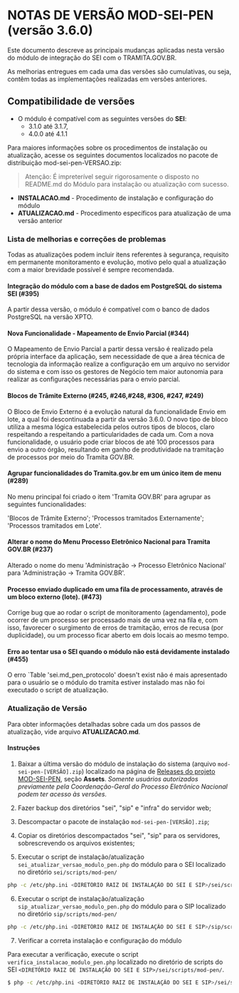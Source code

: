 # NOTAS DE VERSÃO MOD-SEI-PEN (versão 3.6.0)

Este documento descreve as principais mudanças aplicadas nesta versão do módulo de integração do SEI com o TRAMITA.GOV.BR.

As melhorias entregues em cada uma das versões são cumulativas, ou seja, contêm todas as implementações realizadas em versões anteriores.

## Compatibilidade de versões
* O módulo é compatível com as seguintes versões do **SEI**:
    * 3.1.0 até 3.1.7, 
    * 4.0.0 até 4.1.1

Para maiores informações sobre os procedimentos de instalação ou atualização, acesse os seguintes documentos localizados no pacote de distribuição mod-sei-pen-VERSAO.zip:
> Atenção: É impreterível seguir rigorosamente o disposto no README.md do Módulo para instalação ou atualização com sucesso.
* **INSTALACAO.md** - Procedimento de instalação e configuração do módulo
* **ATUALIZACAO.md** - Procedimento específicos para atualização de uma versão anterior

### Lista de melhorias e correções de problemas

Todas as atualizações podem incluir itens referentes à segurança, requisito em permanente monitoramento e evolução, motivo pelo qual a atualização com a maior brevidade possível é sempre recomendada.

#### Integração do módulo com a base de dados em PostgreSQL do sistema SEI (#395)

A partir dessa versão, o módulo é compatível com o banco de dados PostgreSQL na versão XPTO. 

#### Nova Funcionalidade - Mapeamento de Envio Parcial (#344)

O Mapeamento de Envio Parcial a partir dessa versão é realizado pela própria interface da aplicação, sem necessidade de que a área técnica de tecnologia da informação realize a configuração em um arquivo no servidor do sistema e com isso os gestores de Negócio tem maior autonomia para realizar as configurações necessárias para o envio parcial. 

#### Blocos de Trâmite Externo (#245, #246,#248, #306, #247, #249)

O Bloco de Envio Externo é a evolução natural da funcionalidade Envio em lote, a qual foi descontinuada a partir da versão 3.6.0.  O novo tipo de bloco utiliza a mesma lógica estabelecida pelos outros tipos de blocos, claro respeitando a respeitando a particularidades de cada um.  Com a nova funcionalidade, o usuário pode criar blocos de até 100 processos para envio a outro órgão, resultando em ganho de produtividade na tramitação de processos por meio do Tramita GOV.BR. 

#### Agrupar funcionalidades do Tramita.gov.br em um único item de menu (#289)

No menu principal foi criado o item 'Tramita GOV.BR' para agrupar as seguintes funcionalidades: 

'Blocos de Trâmite Externo'; 
'Processos tramitados Externamente'; 
'Processos tramitados em Lote'. 

#### Alterar o nome do Menu Processo Eletrônico Nacional para Tramita GOV.BR (#237)

Alterado o nome do menu 'Administração -> Processo Eletrônico Nacional' para 'Administração -> Tramita GOV.BR'.

#### Processo enviado duplicado em uma fila de processamento, através de um bloco externo (lote). (#473)

Corrige bug que ao rodar o script de monitoramento (agendamento), pode ocorrer de um processo ser processado mais de uma vez na fila e, com isso, favorecer o surgimento de erros de tramitação, erros de recusa (por duplicidade), ou um processo ficar aberto em dois locais ao mesmo tempo.

#### Erro ao tentar usa o SEI quando o módulo não está devidamente instalado (#455)

O erro `Table 'sei.md_pen_protocolo' doesn't exist não é mais apresentado para o usuário se o módulo do tramita estiver instalado mas não foi executado o script de atualização. 

### Atualização de Versão

Para obter informações detalhadas sobre cada um dos passos de atualização, vide arquivo **ATUALIZACAO.md**.

#### Instruções

1. Baixar a última versão do módulo de instalação do sistema (arquivo `mod-sei-pen-[VERSÃO].zip`) localizado na página de [Releases do projeto MOD-SEI-PEN](https://github.com/spbgovbr/mod-sei-pen/releases), seção **Assets**. _Somente usuários autorizados previamente pela Coordenação-Geral do Processo Eletrônico Nacional podem ter acesso às versões._

2. Fazer backup dos diretórios "sei", "sip" e "infra" do servidor web;

3. Descompactar o pacote de instalação `mod-sei-pen-[VERSÃO].zip`;

4. Copiar os diretórios descompactados "sei", "sip" para os servidores, sobrescrevendo os arquivos existentes;

5. Executar o script de instalação/atualização `sei_atualizar_versao_modulo_pen.php` do módulo para o SEI localizado no diretório `sei/scripts/mod-pen/`

```bash
php -c /etc/php.ini <DIRETÓRIO RAIZ DE INSTALAÇÃO DO SEI E SIP>/sei/scripts/mod-pen/sei_atualizar_versao_modulo_pen.php
```

6. Executar o script de instalação/atualização `sip_atualizar_versao_modulo_pen.php` do módulo para o SIP localizado no diretório `sip/scripts/mod-pen/`

```bash
php -c /etc/php.ini <DIRETÓRIO RAIZ DE INSTALAÇÃO DO SEI E SIP>/sip/scripts/mod-pen/sip_atualizar_versao_modulo_pen.php
```

7. Verificar a correta instalação e configuração do módulo

Para executar a verificação, execute o script ```verifica_instalacao_modulo_pen.php``` localizado no diretório de scripts do SEI ```<DIRETÓRIO RAIZ DE INSTALAÇÃO DO SEI E SIP>/sei/scripts/mod-pen/```.

```bash
$ php -c /etc/php.ini <DIRETÓRIO RAIZ DE INSTALAÇÃO DO SEI E SIP>/sei/scripts/mod-pen/verifica_instalacao_modulo_pen.php
``` 
